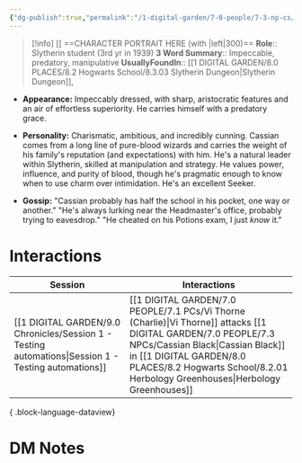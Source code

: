 ```yaml
---
{"dg-publish":true,"permalink":"/1-digital-garden/7-0-people/7-3-np-cs/cassian-black/","tags":["#person","hogwarts","student","slytherin","slug-club","yr3"]}
---
```


>[!info] 
>[[ ==CHARACTER PORTRAIT HERE (with |left|300)==
>**Role**:: Slytherin student (3rd yr in 1939)
>**3 Word Summary**:: Impeccable, predatory, manipulative
>**UsuallyFoundIn**:: [[1 DIGITAL GARDEN/8.0 PLACES/8.2 Hogwarts School/8.3.03 Slytherin Dungeon\|Slytherin Dungeon]], 

- **Appearance:** Impeccably dressed, with sharp, aristocratic features and an air of effortless superiority. He carries himself with a predatory grace.
    
- **Personality:** Charismatic, ambitious, and incredibly cunning. Cassian comes from a long line of pure-blood wizards and carries the weight of his family's reputation (and expectations) with him. He's a natural leader within Slytherin, skilled at manipulation and strategy. He values power, influence, and purity of blood, though he's pragmatic enough to know when to use charm over intimidation. He's an excellent Seeker.
    
- **Gossip:** "Cassian probably has half the school in his pocket, one way or another." "He's always lurking near the Headmaster's office, probably trying to eavesdrop." "He cheated on his Potions exam, I just _know_ it."


# Interactions

| Session                                                                                                 | Interactions                                                                                                            |
| ------------------------------------------------------------------------------------------------------- | ----------------------------------------------------------------------------------------------------------------------- |
| [[1 DIGITAL GARDEN/9.0 Chronicles/Session 1 - Testing automations\|Session 1 - Testing automations]] | [[1 DIGITAL GARDEN/7.0 PEOPLE/7.1 PCs/Vi Thorne (Charlie)\|Vi Thorne]] attacks [[1 DIGITAL GARDEN/7.0 PEOPLE/7.3 NPCs/Cassian Black\|Cassian Black]] in [[1 DIGITAL GARDEN/8.0 PLACES/8.2 Hogwarts School/8.2.01 Herbology Greenhouses\|Herbology Greenhouses]] |

{ .block-language-dataview}

# DM Notes


